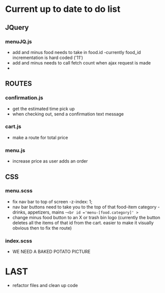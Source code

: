 # Current up to date to do list

## JQuery

### menuJQ.js
- add and minus food needs to take in food.id
     -currently food_id incrementation is hard coded ('11')
- add and minus needs to call fetch count when ajax request is made
- 

## ROUTES

### confirmation.js
- get the estimated time pick up
- when checking out, send a confirmation text message

### cart.js
- make a route for total price

### menu.js
- increase price as user adds an order

## CSS

### menu.scss
- fix nav bar to top of screen
    -z-index: 1;
- nav bar buttons need to take you to the top of that food-item category
    -drinks, appetizers, mains
    -`<br id ='menu-[food.category]' >` 
- change minus food button to an X or trash bin logo (currently the button deletes all the items of that id from the cart. easier to make it visually obvious then to fix the route)

### index.scss
- WE NEED A BAKED POTATO PICTURE


# LAST
- refactor files and clean up code
